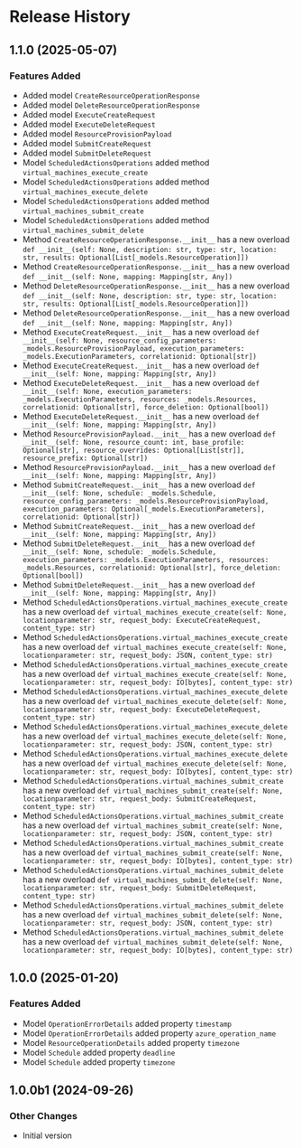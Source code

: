 # Release History

## 1.1.0 (2025-05-07)

### Features Added

  - Added model `CreateResourceOperationResponse`
  - Added model `DeleteResourceOperationResponse`
  - Added model `ExecuteCreateRequest`
  - Added model `ExecuteDeleteRequest`
  - Added model `ResourceProvisionPayload`
  - Added model `SubmitCreateRequest`
  - Added model `SubmitDeleteRequest`
  - Model `ScheduledActionsOperations` added method `virtual_machines_execute_create`
  - Model `ScheduledActionsOperations` added method `virtual_machines_execute_delete`
  - Model `ScheduledActionsOperations` added method `virtual_machines_submit_create`
  - Model `ScheduledActionsOperations` added method `virtual_machines_submit_delete`
  - Method `CreateResourceOperationResponse.__init__` has a new overload `def __init__(self: None, description: str, type: str, location: str, results: Optional[List[_models.ResourceOperation]])`
  - Method `CreateResourceOperationResponse.__init__` has a new overload `def __init__(self: None, mapping: Mapping[str, Any])`
  - Method `DeleteResourceOperationResponse.__init__` has a new overload `def __init__(self: None, description: str, type: str, location: str, results: Optional[List[_models.ResourceOperation]])`
  - Method `DeleteResourceOperationResponse.__init__` has a new overload `def __init__(self: None, mapping: Mapping[str, Any])`
  - Method `ExecuteCreateRequest.__init__` has a new overload `def __init__(self: None, resource_config_parameters: _models.ResourceProvisionPayload, execution_parameters: _models.ExecutionParameters, correlationid: Optional[str])`
  - Method `ExecuteCreateRequest.__init__` has a new overload `def __init__(self: None, mapping: Mapping[str, Any])`
  - Method `ExecuteDeleteRequest.__init__` has a new overload `def __init__(self: None, execution_parameters: _models.ExecutionParameters, resources: _models.Resources, correlationid: Optional[str], force_deletion: Optional[bool])`
  - Method `ExecuteDeleteRequest.__init__` has a new overload `def __init__(self: None, mapping: Mapping[str, Any])`
  - Method `ResourceProvisionPayload.__init__` has a new overload `def __init__(self: None, resource_count: int, base_profile: Optional[str], resource_overrides: Optional[List[str]], resource_prefix: Optional[str])`
  - Method `ResourceProvisionPayload.__init__` has a new overload `def __init__(self: None, mapping: Mapping[str, Any])`
  - Method `SubmitCreateRequest.__init__` has a new overload `def __init__(self: None, schedule: _models.Schedule, resource_config_parameters: _models.ResourceProvisionPayload, execution_parameters: Optional[_models.ExecutionParameters], correlationid: Optional[str])`
  - Method `SubmitCreateRequest.__init__` has a new overload `def __init__(self: None, mapping: Mapping[str, Any])`
  - Method `SubmitDeleteRequest.__init__` has a new overload `def __init__(self: None, schedule: _models.Schedule, execution_parameters: _models.ExecutionParameters, resources: _models.Resources, correlationid: Optional[str], force_deletion: Optional[bool])`
  - Method `SubmitDeleteRequest.__init__` has a new overload `def __init__(self: None, mapping: Mapping[str, Any])`
  - Method `ScheduledActionsOperations.virtual_machines_execute_create` has a new overload `def virtual_machines_execute_create(self: None, locationparameter: str, request_body: ExecuteCreateRequest, content_type: str)`
  - Method `ScheduledActionsOperations.virtual_machines_execute_create` has a new overload `def virtual_machines_execute_create(self: None, locationparameter: str, request_body: JSON, content_type: str)`
  - Method `ScheduledActionsOperations.virtual_machines_execute_create` has a new overload `def virtual_machines_execute_create(self: None, locationparameter: str, request_body: IO[bytes], content_type: str)`
  - Method `ScheduledActionsOperations.virtual_machines_execute_delete` has a new overload `def virtual_machines_execute_delete(self: None, locationparameter: str, request_body: ExecuteDeleteRequest, content_type: str)`
  - Method `ScheduledActionsOperations.virtual_machines_execute_delete` has a new overload `def virtual_machines_execute_delete(self: None, locationparameter: str, request_body: JSON, content_type: str)`
  - Method `ScheduledActionsOperations.virtual_machines_execute_delete` has a new overload `def virtual_machines_execute_delete(self: None, locationparameter: str, request_body: IO[bytes], content_type: str)`
  - Method `ScheduledActionsOperations.virtual_machines_submit_create` has a new overload `def virtual_machines_submit_create(self: None, locationparameter: str, request_body: SubmitCreateRequest, content_type: str)`
  - Method `ScheduledActionsOperations.virtual_machines_submit_create` has a new overload `def virtual_machines_submit_create(self: None, locationparameter: str, request_body: JSON, content_type: str)`
  - Method `ScheduledActionsOperations.virtual_machines_submit_create` has a new overload `def virtual_machines_submit_create(self: None, locationparameter: str, request_body: IO[bytes], content_type: str)`
  - Method `ScheduledActionsOperations.virtual_machines_submit_delete` has a new overload `def virtual_machines_submit_delete(self: None, locationparameter: str, request_body: SubmitDeleteRequest, content_type: str)`
  - Method `ScheduledActionsOperations.virtual_machines_submit_delete` has a new overload `def virtual_machines_submit_delete(self: None, locationparameter: str, request_body: JSON, content_type: str)`
  - Method `ScheduledActionsOperations.virtual_machines_submit_delete` has a new overload `def virtual_machines_submit_delete(self: None, locationparameter: str, request_body: IO[bytes], content_type: str)`

## 1.0.0 (2025-01-20)

### Features Added

  - Model `OperationErrorDetails` added property `timestamp`
  - Model `OperationErrorDetails` added property `azure_operation_name`
  - Model `ResourceOperationDetails` added property `timezone`
  - Model `Schedule` added property `deadline`
  - Model `Schedule` added property `timezone`

## 1.0.0b1 (2024-09-26)

### Other Changes

  - Initial version
